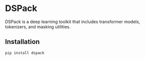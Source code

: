 # DSPack

DSPack is a deep learning toolkit that includes transformer models, tokenizers, and masking utilities.

## Installation

```bash
pip install dspack
